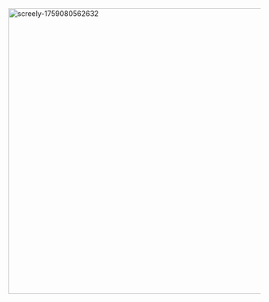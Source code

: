 <img width="963" height="569" alt="screely-1759080562632" src="https://github.com/user-attachments/assets/19c261b4-9c9c-4061-934b-218116268ff7" />
